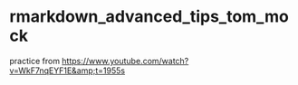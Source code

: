 # rmarkdown_advanced_tips_tom_mock
practice  from https://www.youtube.com/watch?v=WkF7nqEYF1E&amp;t=1955s
